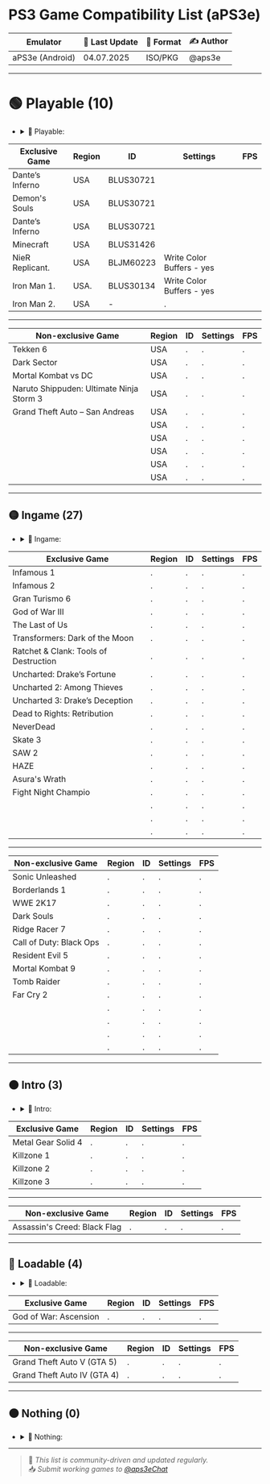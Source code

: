 # PS3 Game Compatibility List (aPS3e)

|    Emulator       | 📆 Last Update | 📌 Format        | ✍️ Author |
|-------------------|----------------|------------------|-----------|
| aPS3e (Android)   | 04.07.2025     | ISO/PKG          | @aps3e    |

---

# 🟢 Playable (10) 
- <details> <summary>📜 Playable:</summary>
    Games that can be completed with playable performance and no game-breaking glitches`
|   Exclusive Game   | Region | ID | Settings | FPS |
|----------|----------|--------|----------|-----|
| Dante’s Inferno | USA | BLUS30721 |           |
| Demon's Souls   | USA | BLUS30721 |           |
| Dante’s Inferno | USA | BLUS30721 |           |
| Minecraft       | USA | BLUS31426 |           |
| NieR Replicant. | USA | BLJM60223 | Write Color Buffers - yes | |
| Iron Man 1.     | USA.| BLUS30134 | Write Color Buffers - yes | |
| Iron Man 2.     | USA | -         |.          | | |
---                                                              
|   Non-exclusive Game   | Region | ID | Settings | FPS |
|--------------------|--------|----|----------|-----|
| Tekken 6           | USA    |.   |.         |.    |
| Dark Sector        | USA    |.   |.         |.    |
| Mortal Kombat vs DC | USA   |.   |.         |.    |
| Naruto Shippuden: Ultimate Ninja Storm 3 | USA    |.   |.         |.    |
| Grand Theft Auto – San Andreas   | USA    |.   |.         |.    |
|                    | USA    |.   |.         |.    |
|                    | USA    |.   |.         |.    |
|                    | USA    |.   |.         |.    |
|                    | USA    |.   |.         |.    |
|                    | USA    |.   |.         |.    |

---

## 🟡 Ingame (27)
- <details> <summary>📜 Ingame:</summary>
   Games that run but have serious glitches, performance issues, or can’t be finished
|  Exclusive Game  | Region | ID | Settings | FPS |
|----------------|--------|----|----------|-----|
| Infamous 1     |.       |.   |.         |.    |
| Infamous 2     |.       |.   |.         |.    |
| Gran Turismo 6 |.       |.   |.         |.    |
| God of War III |.       |.   |.         |.    |
| The Last of Us |.       |.   |.         |.    |
| Transformers: Dark of the Moon |.       |.    |.         |.    |
| Ratchet & Clank: Tools of Destruction   |.       |.   |.         |.    |
| Uncharted: Drake’s Fortune               |.       |.   |.         |.    |    
| Uncharted 2: Among Thieves               |.       |.   |.         |.    |
| Uncharted 3: Drake’s Deception               |.       |.   |.         |.    |
| Dead to Rights: Retribution               |.       |.   |.         |.    |
| NeverDead               |.       |.   |.         |.    |
| Skate 3               |.       |.   |.         |.    |
| SAW 2               |.       |.   |.         |.    |
| HAZE               |.       |.   |.         |.    |
| Asura's Wrath               |.       |.   |.         |.    |
| Fight Night Champio               |.       |.   |.         |.    |
|                |.       |.   |.         |.    |
|                |.       |.   |.         |.    |
|                |.       |.   |.         |.    |
---
|   Non-exclusive Game   | Region | ID | Settings | FPS |
|--------------------|--------|----|----------|-----|
| Sonic Unleashed    |.       |.   |.         |.    |
| Borderlands 1      |.       |.   |.         |.    |
| WWE 2K17           |.       |.   |.         |.    |
| Dark Souls         |.       |.   |.         |.    |
| Ridge Racer 7      |.       |.   |.         |.    |
| Call of Duty: Black Ops |.       |.   |.         |.    |
| Resident Evil 5    |.       |.   |.         |.    |
| Mortal Kombat 9    |.       |.   |.         |.    |
| Tomb Raider        |.       |.   |.         |.    |
| Far Cry 2          |.       |.   |.         |.    |
|                    |.       |.   |.         |.    |
|                    |.       |.   |.         |.    |
|                    |.       |.   |.         |.    |
|                    |.       |.   |.         |.    |
---
## 🟠 Intro (3)
- <details> <summary>📜 Intro:</summary>
  Games that show menus or intro scenes but don’t progress further`
|  Exclusive Game   | Region | ID | Settings | FPS |
|-------------------|--------|----|----------|-----|
| Metal Gear Solid 4 |.       |.   |.         |.    |
| Killzone 1        |.       |.   |.         |.    |
| Killzone 2        |.       |.   |.         |.    |               
| Killzone 3        |.       |.   |.         |.    |
---
|  Non-exclusive Game  | Region | ID | Settings | FPS |
|----------------------|--------|----|----------|-----|
| Assassin's Creed: Black Flag  |.       |.   |.         |.    |
---

## 🔴 Loadable (4)
- <details> <summary>📜 Loadable:</summary>
  Games that display a black screen with a framerate counter`
|Exclusive Game| Region | ID | Settings | FPS |
|--------------|--------|----|----------|-----|
| God of War: Ascension |.       |.   |.         |.    |
---
|Non-exclusive Game| Region | ID | Settings | FPS |
|------------------|--------|----|----------|-----|
| Grand Theft Auto V (GTA 5)     |.       |.   |.         |.    |
| Grand Theft Auto IV (GTA 4)    |.       |.   |.         |.    |
---

## ⚫ Nothing (0)
- <details> <summary>📜 Nothing:</summary>
   Games that do not initialize or crash instantly.
---

> 🔄 *This list is community-driven and updated regularly.*  
> 📥 *Submit working games to [@aps3eChat](https://t.me/aps3eChat)*
